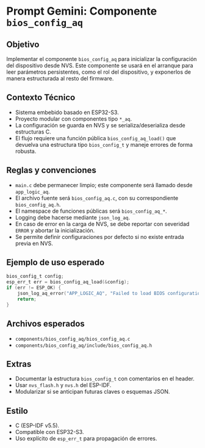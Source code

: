 # Prompt Gemini: Componente `bios_config_aq`

## Objetivo
Implementar el componente `bios_config_aq` para inicializar la configuración del dispositivo desde NVS. Este componente se usará en el arranque para leer parámetros persistentes, como el rol del dispositivo, y exponerlos de manera estructurada al resto del firmware.

## Contexto Técnico
- Sistema embebido basado en ESP32-S3.
- Proyecto modular con componentes tipo `*_aq`.
- La configuración se guarda en NVS y se serializa/deserializa desde estructuras C.
- El flujo requiere una función pública `bios_config_aq_load()` que devuelva una estructura tipo `bios_config_t` y maneje errores de forma robusta.

## Reglas y convenciones
- `main.c` debe permanecer limpio; este componente será llamado desde `app_logic_aq`.
- El archivo fuente será `bios_config_aq.c`, con su correspondiente `bios_config_aq.h`.
- El namespace de funciones públicas será `bios_config_aq_*`.
- Logging debe hacerse mediante `json_log_aq`.
- En caso de error en la carga de NVS, se debe reportar con severidad `ERROR` y abortar la inicialización.
- Se permite definir configuraciones por defecto si no existe entrada previa en NVS.

## Ejemplo de uso esperado

```c
bios_config_t config;
esp_err_t err = bios_config_aq_load(&config);
if (err != ESP_OK) {
    json_log_aq_error("APP_LOGIC_AQ", "Failed to load BIOS configuration.");
    return;
}
```

## Archivos esperados
- `components/bios_config_aq/bios_config_aq.c`
- `components/bios_config_aq/include/bios_config_aq.h`

## Extras
- Documentar la estructura `bios_config_t` con comentarios en el header.
- Usar `nvs_flash.h` y `nvs.h` del ESP-IDF.
- Modularizar si se anticipan futuras claves o esquemas JSON.

## Estilo
- C (ESP-IDF v5.5).
- Compatible con ESP32-S3.
- Uso explícito de `esp_err_t` para propagación de errores.

